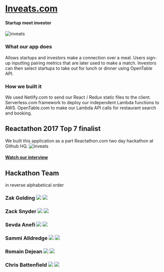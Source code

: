 # [Inveats.com](https://www.google.com)

#### Startup meet investor

![inveats](http://i.imgur.com/gKACI7k.png "inveats.com")

### What our app does
Allows startups and investors make a connection over a meal. Users sign-up inputting pairing metrics that are later used to make a match. Investors can then select startups to take out for lunch or dinner using OpenTable API.

### How we built it
We used Netlify.com to send our React / Redux static files to the client. Serverless.com framework to deploy our independent Lambda functions to AWS. OpenTable.com to make our Lambda API calls for restaurant search and booking.

## Reactathon 2017 Top 7 finalist
We built this application as a part Reactathon.com two day hackathon at Github HQ.
![inveats](http://i.imgur.com/xiXyUXV.jpg")

#### [Watch our interview ](https://youtu.be/B-QZrLoA2aQ?t=35m26s)


## Hackathon Team
in reverse alphabetical order

### Zak Golding [<img src="https://assets-cdn.github.com/favicon.ico">](https://github.com/zakarhino) [<img src="http://wwwf.imperial.ac.uk/utils/assets/apps/news/img/icon-linkedin.png">](https://www.linkedin.com/in/zakgolding/)

### Zack Snyder [<img src="https://assets-cdn.github.com/favicon.ico">](https://github.com/zsnydr) [<img src="http://wwwf.imperial.ac.uk/utils/assets/apps/news/img/icon-linkedin.png">](https://www.linkedin.com/in/zack-snyder/)

### Sevda Anefi [<img src="https://assets-cdn.github.com/favicon.ico">](https://github.com/astelvida) [<img src="http://wwwf.imperial.ac.uk/utils/assets/apps/news/img/icon-linkedin.png">](https://www.linkedin.com/in/sevda-anefi/)

### Sammi Alldredge [<img src="https://assets-cdn.github.com/favicon.ico">](https://github.com/sammicodekat) [<img src="http://wwwf.imperial.ac.uk/utils/assets/apps/news/img/icon-linkedin.png">](https://www.linkedin.com/in/sammialldredge/)


### Romain Dejean [<img src="https://assets-cdn.github.com/favicon.ico">](https://github.com/Talu58) [<img src="http://wwwf.imperial.ac.uk/utils/assets/apps/news/img/icon-linkedin.png">](https://www.linkedin.com/in/romain-dejean/)

### Chris Battenfield [<img src="https://assets-cdn.github.com/favicon.ico">](https://github.com/battenfield) [<img src="http://wwwf.imperial.ac.uk/utils/assets/apps/news/img/icon-linkedin.png">](https://www.linkedin.com/in/battenfield/)
